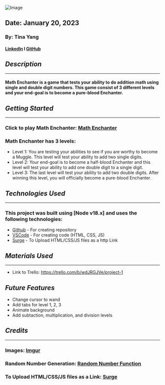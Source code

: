 ![Image](https://i.imgur.com/RSCnmNZ.png)
## Date: January 20, 2023
### By: Tina Yang
#### [LinkedIn](https://www.linkedin.com/in/yang-t/) l [GitHub](https://github.com/tinayang15)

## ***Description***
***
#### Math Enchanter is a game that tests your ability to do addition math using single and double digit numbers.  This game consist of 3 different levels and your end-goal is to become a pure-blood Enchanter.

## ***Getting Started***
***
### Click to play Math Enchanter: [Math Enchanter](https://github.com/tinayang15/Math-Enchanter/startGame)

### Math Enchanter has 3 levels:
* Level 1: You are testing your abilities to see if you are worthy to become a Muggle. This level will test your ability to add two single digits. 
* Level 2: Your end-goal is to become a half-blood Enchanter and this level will test your ability to add one double digit to a single digit. 
* Level 3: The last level will test your ability to add two double digits. After winning this level, you will officially become a pure-blood Enchanter.

## ***Technologies Used***
***
### This project was built using  [Node v18.x] and uses the following technologies:
* [Github](https://github.com/) - For creating repository
* [VSCode](https://code.visualstudio.com/) - For creating code (HTML, CSS, JS)
* [Surge](https://surge.sh/) - To Upload HTML/CSS/JS files as a http Link

## ***Materials Used***
***
* Link to Trello: https://trello.com/b/wdJRGJVe/project-1

## ***Future Features***
* Change cursor to wand
* Add tabs for level 1, 2, 3
* Animate background
* Add subtaction, multiplication, and division levels
## ***Credits***
***
### Images: [Imgur](https://imgur.com/)
### Random Number Generation: [Random Number Function](https://stackoverflow.com/questions/5915096/get-a-random-item-from-a-javascript-array)
### To Upload HTML/CSS/JS files as a Link: [Surge](https://surge.sh/)
